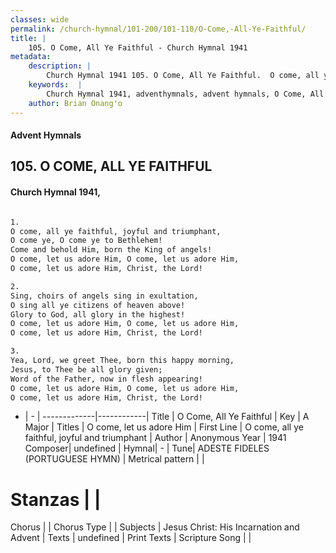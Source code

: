 ```yaml
---
classes: wide
permalink: /church-hymnal/101-200/101-110/O-Come,-All-Ye-Faithful/
title: |
    105. O Come, All Ye Faithful - Church Hymnal 1941
metadata:
    description: |
        Church Hymnal 1941 105. O Come, All Ye Faithful.  O come, all ye faithful, joyful and triumphant, O come ye, O come ye to Bethlehem! Come and behold Him, born the King of angels! O come, let us adore Him, O come, let us adore Him, O come, let us adore Him, Christ, the Lord!  
    keywords:  |
        Church Hymnal 1941, adventhymnals, advent hymnals, O Come, All Ye Faithful, O come, all ye faithful, joyful and triumphant. O come, let us adore Him
    author: Brian Onang'o
---
```


#### Advent Hymnals
## 105. O COME, ALL YE FAITHFUL
####  Church Hymnal 1941,

```txt

1.
O come, all ye faithful, joyful and triumphant,
O come ye, O come ye to Bethlehem!
Come and behold Him, born the King of angels!
O come, let us adore Him, O come, let us adore Him,
O come, let us adore Him, Christ, the Lord!

2.
Sing, choirs of angels sing in exultation,
O sing all ye citizens of heaven above!
Glory to God, all glory in the highest!
O come, let us adore Him, O come, let us adore Him,
O come, let us adore Him, Christ, the Lord!

3.
Yea, Lord, we greet Thee, born this happy morning,
Jesus, to Thee be all glory given;
Word of the Father, now in flesh appearing!
O come, let us adore Him, O come, let us adore Him,
O come, let us adore Him, Christ, the Lord!


```

- |   -  |
-------------|------------|
Title | O Come, All Ye Faithful |
Key | A Major |
Titles | O come, let us adore Him |
First Line | O come, all ye faithful, joyful and triumphant |
Author | Anonymous
Year | 1941
Composer| undefined |
Hymnal|  - |
Tune| ADESTE FIDELES (PORTUGUESE HYMN) |
Metrical pattern | |
# Stanzas |  |
Chorus |  |
Chorus Type |  |
Subjects | Jesus Christ: His Incarnation and Advent |
Texts | undefined |
Print Texts | 
Scripture Song |  |
    
